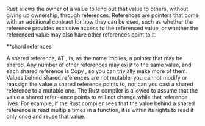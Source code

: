 Rust allows the owner of a value to lend out that value to others, without
giving up ownership, through references.
References are pointers that come
with an additional contract for how they can be used, such as whether the
reference provides exclusive access to the referenced value, or whether the
referenced value may also have other references point to it.

**shard refernces

A shared reference, &T , is, as the name implies, a pointer that may be
shared. Any number of other references may exist to the same value, and
each shared reference is Copy , so you can trivially make more of them.
Values behind shared references are not mutable; you cannot modify or
reassign the value a shared reference points to, nor can you cast a shared
reference to a mutable one.
The Rust compiler is allowed to assume that the value a shared refer-
ence points to will not change while that reference lives. For example, if the
Rust compiler sees that the value behind a shared reference is read multiple
times in a function, it is within its rights to read it only once and reuse that
value.